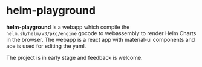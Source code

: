 # helm-playground

**helm-playground** is a webapp which compile the `helm.sh/helm/v3/pkg/engine` gocode to webassembly to render Helm Charts in the browser.
The webapp is a react app with material-ui components and ace is used for editing the yaml.

The project is in early stage and feedback is welcome.
